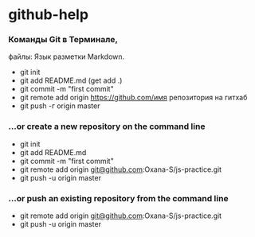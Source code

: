 # github-help
### Команды Git в Терминале, 
файлы: Язык разметки Markdown.
 
* git init 
* git add README.md (get add .)
* git commit -m "first commit"
* git remote add origin https://github.com/имя репозитория на гитхаб
* git push -г origin master


### …or create a new repository on the command line
* git init
* git add README.md
* git commit -m "first commit"
* git remote add origin git@github.com:Oxana-S/js-practice.git
* git push -u origin master

### …or push an existing repository from the command line

* git remote add origin git@github.com:Oxana-S/js-practice.git
* git push -u origin master
